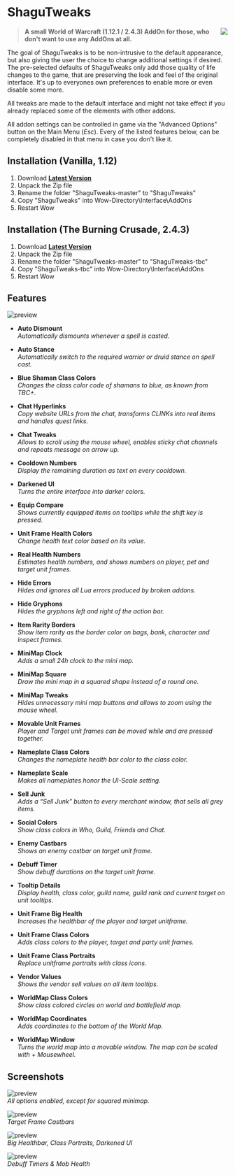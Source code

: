 # ShaguTweaks

<img src="screenshots/menu.jpg" float="right" align="right">

> **A small World of Warcraft (1.12.1 / 2.4.3) AddOn for those, who don't want to use any AddOns at all.**

The goal of ShaguTweaks is to be non-intrusive to the default appearance, but also giving the user the choice to change additional settings if desired. The pre-selected defaults of ShaguTweaks only add those quality of life changes to the game, that are preserving the look and feel of the original interface. It's up to everyones own preferences to enable more or even disable some more.

All tweaks are made to the default interface and might not take effect if you already replaced some of the elements with other addons.

All addon settings can be controlled in game via the "Advanced Options" button on the Main Menu (*Esc*).
Every of the listed features below, can be completely disabled in that menu in case you don't like it.

## Installation (Vanilla, 1.12)
1. Download **[Latest Version](https://github.com/shagu/ShaguTweaks/archive/master.zip)**
2. Unpack the Zip file
3. Rename the folder "ShaguTweaks-master" to "ShaguTweaks"
4. Copy "ShaguTweaks" into Wow-Directory\Interface\AddOns
5. Restart Wow

## Installation (The Burning Crusade, 2.4.3)
1. Download **[Latest Version](https://github.com/shagu/ShaguTweaks/archive/master.zip)**
2. Unpack the Zip file
3. Rename the folder "ShaguTweaks-master" to "ShaguTweaks-tbc"
4. Copy "ShaguTweaks-tbc" into Wow-Directory\Interface\AddOns
5. Restart Wow

## Features

![preview](screenshots/settings.jpg)

- **Auto Dismount**  
  *Automatically dismounts whenever a spell is casted.*

- **Auto Stance**  
  *Automatically switch to the required warrior or druid stance on spell cast.*

- **Blue Shaman Class Colors**  
  *Changes the class color code of shamans to blue, as known from TBC+.*

- **Chat Hyperlinks**  
  *Copy website URLs from the chat, transforms CLINKs into real items and handles quest links.*

- **Chat Tweaks**  
  *Allows to scroll using the mouse wheel, enables sticky chat channels and repeats message on arrow up.*

- **Cooldown Numbers**  
  *Display the remaining duration as text on every cooldown.*

- **Darkened UI**  
  *Turns the entire interface into darker colors.*

- **Equip Compare**  
  *Shows currently equipped items on tooltips while the shift key is pressed.*

- **Unit Frame Health Colors**  
  *Change health text color based on its value.*

- **Real Health Numbers**  
  *Estimates health numbers, and shows numbers on player, pet and target unit frames.*

- **Hide Errors**  
  *Hides and ignores all Lua errors produced by broken addons.*

- **Hide Gryphons**  
  *Hides the gryphons left and right of the action bar.*

- **Item Rarity Borders**  
  *Show item rarity as the border color on bags, bank, character and inspect frames.*

- **MiniMap Clock**  
  *Adds a small 24h clock to the mini map.*

- **MiniMap Square**  
  *Draw the mini map in a squared shape instead of a round one.*

- **MiniMap Tweaks**  
  *Hides unnecessary mini map buttons and allows to zoom using the mouse wheel.*

- **Movable Unit Frames**  
  *Player and Target unit frames can be moved while <Shift> and <Ctrl> are pressed together.*

- **Nameplate Class Colors**  
  *Changes the nameplate health bar color to the class color.*

- **Nameplate Scale**  
  *Makes all nameplates honor the UI-Scale setting.*

- **Sell Junk**  
  *Adds a “Sell Junk” button to every merchant window, that sells all grey items.*

- **Social Colors**  
  *Show class colors in Who, Guild, Friends and Chat.*

- **Enemy Castbars**  
  *Shows an enemy castbar on target unit frame.*

- **Debuff Timer**  
  *Show debuff durations on the target unit frame.*

- **Tooltip Details**  
  *Display health, class color, guild name, guild rank and current target on unit tooltips.*

- **Unit Frame Big Health**  
  *Increases the healthbar of the player and target unitframe.*

- **Unit Frame Class Colors**  
  *Adds class colors to the player, target and party unit frames.*

- **Unit Frame Class Portraits**  
  *Replace unitframe portraits with class icons.*

- **Vendor Values**  
  *Shows the vendor sell values on all item tooltips.*

- **WorldMap Class Colors**  
  *Show class colored circles on world and battlefield map.*

- **WorldMap Coordinates**  
  *Adds coordinates to the bottom of the World Map.*

- **WorldMap Window**  
  *Turns the world map into a movable window. The map can be scaled with <Ctrl> + Mousewheel.*

## Screenshots
![preview](screenshots/dark.jpg)  
*All options enabled, except for squared minimap.*

![preview](screenshots/castbars.jpg)  
*Target Frame Castbars*

![preview](screenshots/bighealthclass.jpg)  
*Big Healthbar, Class Portraits, Darkened UI*

![preview](screenshots/debufftimers.jpg)  
*Debuff Timers & Mob Health*
